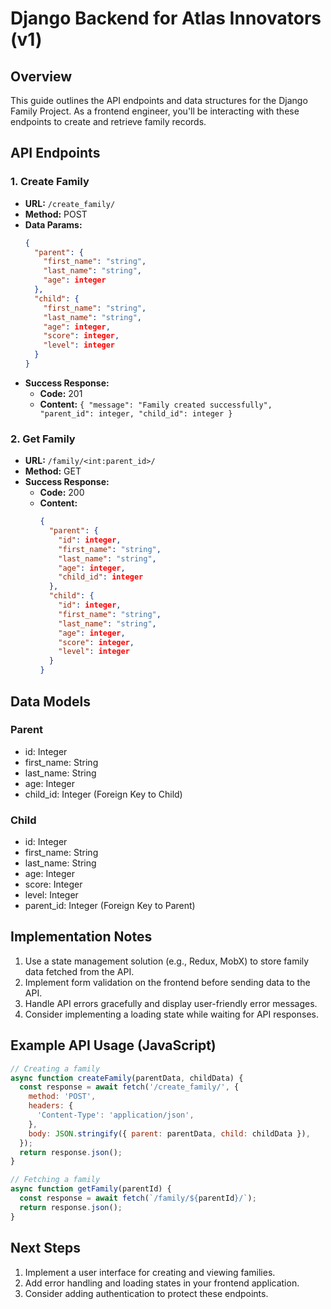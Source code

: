 # Django Backend for Atlas Innovators (v1)

## Overview
This guide outlines the API endpoints and data structures for the Django Family Project. As a frontend engineer, you'll be interacting with these endpoints to create and retrieve family records.

## API Endpoints

### 1. Create Family
- **URL:** `/create_family/`
- **Method:** POST
- **Data Params:**
  ```json
  {
    "parent": {
      "first_name": "string",
      "last_name": "string",
      "age": integer
    },
    "child": {
      "first_name": "string",
      "last_name": "string",
      "age": integer,
      "score": integer,
      "level": integer
    }
  }
  ```
- **Success Response:**
  - **Code:** 201
  - **Content:** `{ "message": "Family created successfully", "parent_id": integer, "child_id": integer }`

### 2. Get Family
- **URL:** `/family/<int:parent_id>/`
- **Method:** GET
- **Success Response:**
  - **Code:** 200
  - **Content:** 
    ```json
    {
      "parent": {
        "id": integer,
        "first_name": "string",
        "last_name": "string",
        "age": integer,
        "child_id": integer
      },
      "child": {
        "id": integer,
        "first_name": "string",
        "last_name": "string",
        "age": integer,
        "score": integer,
        "level": integer
      }
    }
    ```

## Data Models

### Parent
- id: Integer
- first_name: String
- last_name: String
- age: Integer
- child_id: Integer (Foreign Key to Child)

### Child
- id: Integer
- first_name: String
- last_name: String
- age: Integer
- score: Integer
- level: Integer
- parent_id: Integer (Foreign Key to Parent)

## Implementation Notes
1. Use a state management solution (e.g., Redux, MobX) to store family data fetched from the API.
2. Implement form validation on the frontend before sending data to the API.
3. Handle API errors gracefully and display user-friendly error messages.
4. Consider implementing a loading state while waiting for API responses.

## Example API Usage (JavaScript)
```javascript
// Creating a family
async function createFamily(parentData, childData) {
  const response = await fetch('/create_family/', {
    method: 'POST',
    headers: {
      'Content-Type': 'application/json',
    },
    body: JSON.stringify({ parent: parentData, child: childData }),
  });
  return response.json();
}

// Fetching a family
async function getFamily(parentId) {
  const response = await fetch(`/family/${parentId}/`);
  return response.json();
}
```

## Next Steps
1. Implement a user interface for creating and viewing families.
2. Add error handling and loading states in your frontend application.
3. Consider adding authentication to protect these endpoints.
